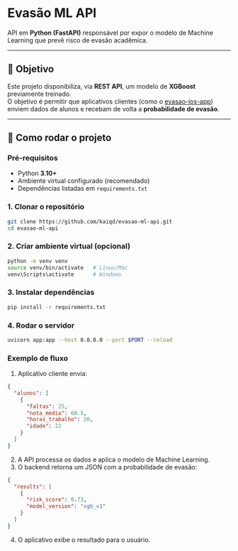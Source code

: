 #  Evasão ML API

API em **Python (FastAPI)** responsável por expor o modelo de Machine Learning que prevê risco de evasão acadêmica.

---

## 📌 Objetivo

Este projeto disponibiliza, via **REST API**, um modelo de **XGBoost** previamente treinado.  
O objetivo é permitir que aplicativos clientes (como o [evasao-ios-app](https://github.com/kaiqd/evasao-ios-app)) enviem dados de alunos e recebam de volta a **probabilidade de evasão**.

---

## 🚀 Como rodar o projeto

### Pré-requisitos
- Python **3.10+**
- Ambiente virtual configurado (recomendado)
- Dependências listadas em `requirements.txt`

### 1. Clonar o repositório
```bash
git clone https://github.com/kaiqd/evasao-ml-api.git
cd evasao-ml-api
```

### 2. Criar ambiente virtual (opcional)
```bash
python -m venv venv
source venv/bin/activate   # Linux/Mac
venv\Scripts\activate      # Windows
```

### 3. Instalar dependências
```bash
pip install -r requirements.txt
```

### 4. Rodar o servidor
```bash
uvicorn app:app --host 0.0.0.0 --port $PORT --reload
```

### Exemplo de fluxo

1. Aplicativo cliente envia:

```json
{
  "alunos": [
    {
      "faltas": 25,
      "nota_media": 60.5,
      "horas_trabalho": 20,
      "idade": 22
    }
  ]
}
```

2.	A API processa os dados e aplica o modelo de Machine Learning.
3.	O backend retorna um JSON com a probabilidade de evasão:

```json
{
  "results": [
    {
      "risk_score": 0.73,
      "model_version": "xgb_v1"
    }
  ]
}
```
4. O aplicativo exibe o resultado para o usuário.




